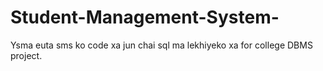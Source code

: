 # Student-Management-System-
Ysma euta sms ko code xa jun chai sql ma lekhiyeko xa for college DBMS project.
